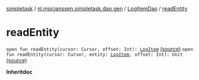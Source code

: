 [simpletask](../../index.md) / [nl.mpcjanssen.simpletask.dao.gen](../index.md) / [LogItemDao](index.md) / [readEntity](.)

# readEntity

`open fun readEntity(cursor: Cursor, offset: Int): `[`LogItem`](../-log-item/index.md) [(source)](https://github.com/mpcjanssen/simpletask-android/blob/master/src/main/java/nl/mpcjanssen/simpletask/dao/gen/LogItemDao.java#L85)
`open fun readEntity(cursor: Cursor, entity: `[`LogItem`](../-log-item/index.md)`, offset: Int): Unit` [(source)](https://github.com/mpcjanssen/simpletask-android/blob/master/src/main/java/nl/mpcjanssen/simpletask/dao/gen/LogItemDao.java#L99)

**Inheritdoc**

